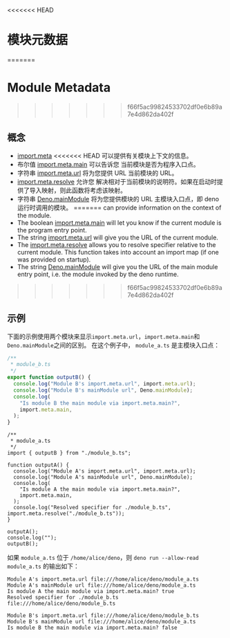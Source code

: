 <<<<<<< HEAD
# 模块元数据
=======
# Module Metadata
>>>>>>> f66f5ac99824533702df0e6b89a7e4d862da402f

## 概念

- [import.meta](https://developer.mozilla.org/en-US/docs/Web/JavaScript/Reference/Statements/import.meta)
<<<<<<< HEAD
  可以提供有关模块上下文的信息。
- 布尔值 [import.meta.main](/api?s=ImportMeta#prop_main) 可以告诉您
  当前模块是否为程序入口点。
- 字符串 [import.meta.url](/api?s=ImportMeta#prop_url) 将为您提供 URL 当前模块的
  URL。
- [import.meta.resolve](/api?s=ImportMeta#prop_resolve) 允许您
  解决相对于当前模块的说明符。如果在启动时提供了导入映射，则此函数将考虑该映射。
- 字符串 [Deno.mainModule](/api?s=Deno.mainModule) 将为您提供模块的 URL
  主模块入口点，即 deno 运行时调用的模块。
=======
  can provide information on the context of the module.
- The boolean [import.meta.main](/api?s=ImportMeta#prop_main) will let you know
  if the current module is the program entry point.
- The string [import.meta.url](/api?s=ImportMeta#prop_url) will give you the URL
  of the current module.
- The [import.meta.resolve](/api?s=ImportMeta#prop_resolve) allows you to
  resolve specifier relative to the current module. This function takes into
  account an import map (if one was provided on startup).
- The string [Deno.mainModule](/api?s=Deno.mainModule) will give you the URL of
  the main module entry point, i.e. the module invoked by the deno runtime.
>>>>>>> f66f5ac99824533702df0e6b89a7e4d862da402f

## 示例

下面的示例使用两个模块来显示`import.meta.url`，`import.meta.main`和`Deno.mainModule`之间的区别。
在这个例子中， `module_a.ts` 是主模块入口点：

```ts
/**
 * module_b.ts
 */
export function outputB() {
  console.log("Module B's import.meta.url", import.meta.url);
  console.log("Module B's mainModule url", Deno.mainModule);
  console.log(
    "Is module B the main module via import.meta.main?",
    import.meta.main,
  );
}
```

```ts, ignore
/**
 * module_a.ts
 */
import { outputB } from "./module_b.ts";

function outputA() {
  console.log("Module A's import.meta.url", import.meta.url);
  console.log("Module A's mainModule url", Deno.mainModule);
  console.log(
    "Is module A the main module via import.meta.main?",
    import.meta.main,
  );
  console.log("Resolved specifier for ./module_b.ts", import.meta.resolve("./module_b.ts"));
}

outputA();
console.log("");
outputB();
```

如果 `module_a.ts` 位于 `/home/alice/deno`，则
`deno run --allow-read module_a.ts` 的输出如下：

```
Module A's import.meta.url file:///home/alice/deno/module_a.ts
Module A's mainModule url file:///home/alice/deno/module_a.ts
Is module A the main module via import.meta.main? true
Resolved specifier for ./module_b.ts file:///home/alice/deno/module_b.ts

Module B's import.meta.url file:///home/alice/deno/module_b.ts
Module B's mainModule url file:///home/alice/deno/module_a.ts
Is module B the main module via import.meta.main? false
```
